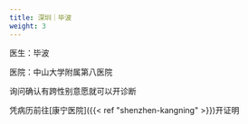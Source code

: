 ```yaml
---
title: 深圳｜毕波
weight: 3
---
```


医生：毕波

医院：中山大学附属第八医院

询问确认有跨性别意愿就可以开诊断

凭病历前往[康宁医院]({{< ref "shenzhen-kangning" >}})开证明

